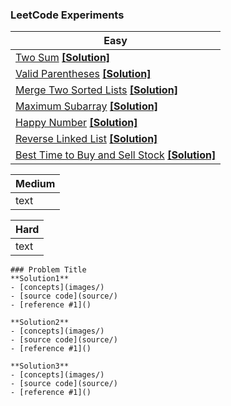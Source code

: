 ### LeetCode Experiments 

Easy | 
------------ | 
[Two Sum](https://leetcode.com/problems/two-sum/) [**[Solution]**](easy/TwoSum) | 
[Valid Parentheses](https://leetcode.com/problems/valid-parentheses/)  [**[Solution]**](easy/Valid_Parentheses) | 
[Merge Two Sorted Lists](https://leetcode.com/problems/merge-two-sorted-lists/)  [**[Solution]**](easy/Merge_Two_Sorted_Lists) |  
[Maximum Subarray](https://leetcode.com/problems/maximum-subarray/)  [**[Solution]**](easy/Maximum_subarray) | 
[Happy Number](https://leetcode.com/problems/happy-number/)  [**[Solution]**](easy/Happy_number) | 
[Reverse Linked List](https://leetcode.com/problems/reverse-linked-list/)  [**[Solution]**](easy/Reverse_LinkedList) | 
[Best Time to Buy and Sell Stock](https://leetcode.com/problems/best-time-to-buy-and-sell-stock/) [**[Solution]**](easy/Best_time)|

Medium | 
------------ | 
text | 

Hard | 
------------ | 
text | 

```
### Problem Title
**Solution1**
- [concepts](images/)
- [source code](source/)
- [reference #1]() 

**Solution2**
- [concepts](images/)
- [source code](source/)
- [reference #1]() 

**Solution3**
- [concepts](images/)
- [source code](source/)
- [reference #1]()    
```

